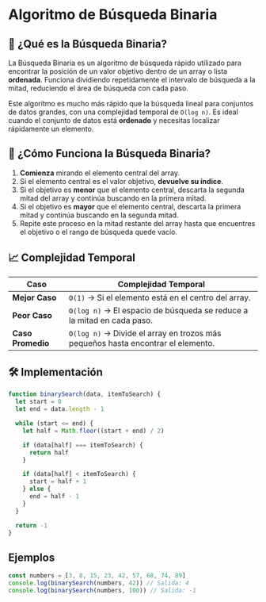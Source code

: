 # Algoritmo de Búsqueda Binaria

## 📌 ¿Qué es la Búsqueda Binaria?
La Búsqueda Binaria es un algoritmo de búsqueda rápido utilizado para encontrar la posición de un valor objetivo dentro de un array o lista **ordenada**. Funciona dividiendo repetidamente el intervalo de búsqueda a la mitad, reduciendo el área de búsqueda con cada paso.

Este algoritmo es mucho más rápido que la búsqueda lineal para conjuntos de datos grandes, con una complejidad temporal de `O(log n)`. Es ideal cuando el conjunto de datos está **ordenado** y necesitas localizar rápidamente un elemento.

## 🔹 ¿Cómo Funciona la Búsqueda Binaria?
1. **Comienza** mirando el elemento central del array.
2. Si el elemento central es el valor objetivo, **devuelve su índice**.
3. Si el objetivo es **menor** que el elemento central, descarta la segunda mitad del array y continúa buscando en la primera mitad.
4. Si el objetivo es **mayor** que el elemento central, descarta la primera mitad y continúa buscando en la segunda mitad.
5. Repite este proceso en la mitad restante del array hasta que encuentres el objetivo o el rango de búsqueda quede vacío.

## 📈 Complejidad Temporal
| Caso          | Complejidad Temporal |
|---------------|----------------------|
| **Mejor Caso**    | `O(1)` → Si el elemento está en el centro del array. |
| **Peor Caso**     | `O(log n)` → El espacio de búsqueda se reduce a la mitad en cada paso. |
| **Caso Promedio** | `O(log n)` → Divide el array en trozos más pequeños hasta encontrar el elemento. |

## 🛠 Implementación
```js
function binarySearch(data, itemToSearch) {
  let start = 0
  let end = data.length - 1

  while (start <= end) {
    let half = Math.floor((start + end) / 2)

    if (data[half] === itemToSearch) {
      return half
    }

    if (data[half] < itemToSearch) {
      start = half + 1
    } else {
      end = half - 1
    }
  }

  return -1
}
```

## Ejemplos
```js
const numbers = [3, 8, 15, 23, 42, 57, 68, 74, 89]
console.log(binarySearch(numbers, 42)) // Salida: 4
console.log(binarySearch(numbers, 100)) // Salida: -1
